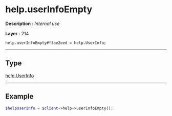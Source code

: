 # help.userInfoEmpty

**Description** : *Internal use*

**Layer** : 214

```tl
help.userInfoEmpty#f3ae2eed = help.UserInfo;
```

---

## Type

[help.UserInfo](type/help.UserInfo)

---

## Example

```php
$helpUserInfo = $client->help->userInfoEmpty();
```